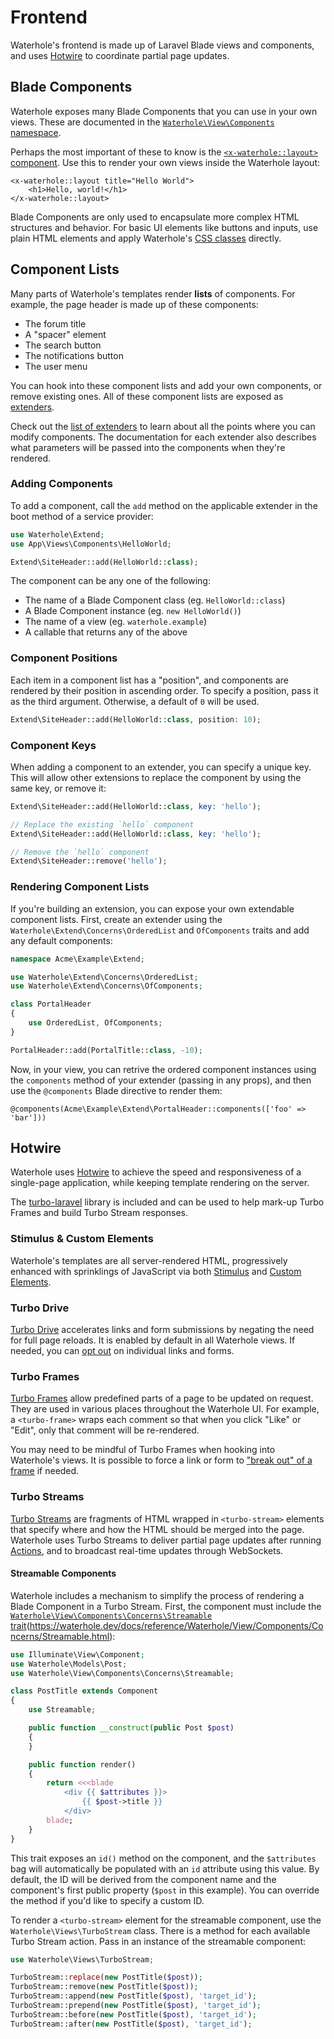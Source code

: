 # Frontend
Waterhole's frontend is made up of Laravel Blade views and components, and uses [Hotwire](https://hotwired.dev) to coordinate partial page updates.

## Blade Components
Waterhole exposes many Blade Components that you can use in your own views. These are documented in the [`Waterhole\View\Components` namespace](https://waterhole.dev/docs/reference/Waterhole/View/Components.html).

Perhaps the most important of these to know is the [`<x-waterhole::layout>` component](https://waterhole.dev/docs/reference/Waterhole/View/Components/Layout.html). Use this to render your own views inside the Waterhole layout:

```blade
<x-waterhole::layout title="Hello World">
    <h1>Hello, world!</h1>
</x-waterhole::layout>
```

Blade Components are only used to encapsulate more complex HTML structures and behavior. For basic UI elements like buttons and inputs, use plain HTML elements and apply Waterhole's [CSS classes](./design/overview.md) directly.

## Component Lists
Many parts of Waterhole's templates render **lists** of components. For example, the page header is made up of these components:

- The forum title
- A "spacer" element
- The search button
- The notifications button
- The user menu

You can hook into these component lists and add your own components, or remove existing ones. All of these component lists are exposed as [extenders](./extending.md#extenders). 

Check out the [list of extenders](https://waterhole.dev/docs/reference/Waterhole/Extend.html) to learn about all the points where you can modify components. The documentation for each extender also describes what parameters will be passed into the components when they're rendered.

### Adding Components
To add a component, call the `add` method on the applicable extender in the boot method of a service provider:

```php
use Waterhole\Extend;
use App\Views\Components\HelloWorld;

Extend\SiteHeader::add(HelloWorld::class);
```

The component can be any one of the following:

- The name of a Blade Component class (eg. `HelloWorld::class`)
- A Blade Component instance (eg. `new HelloWorld()`)
- The name of a view (eg. `waterhole.example`)
- A callable that returns any of the above

### Component Positions
Each item in a component list has a "position", and components are rendered by their position in ascending order. To specify a position, pass it as the third argument. Otherwise, a default of `0` will be used.

```php
Extend\SiteHeader::add(HelloWorld::class, position: 10);
```

### Component Keys
When adding a component to an extender, you can specify a unique key. This will allow other extensions to replace the component by using the same key, or remove it:

```php
Extend\SiteHeader::add(HelloWorld::class, key: 'hello');

// Replace the existing `hello` component
Extend\SiteHeader::add(HelloWorld::class, key: 'hello');

// Remove the `hello` component
Extend\SiteHeader::remove('hello');
```

### Rendering Component Lists
If you're building an extension, you can expose your own extendable component lists. First, create an extender using the `Waterhole\Extend\Concerns\OrderedList` and `OfComponents` traits and add any default components:

```php
namespace Acme\Example\Extend;

use Waterhole\Extend\Concerns\OrderedList;
use Waterhole\Extend\Concerns\OfComponents;

class PortalHeader
{
    use OrderedList, OfComponents;
}

PortalHeader::add(PortalTitle::class, -10);
```

Now, in your view, you can retrive the ordered component instances using the `components` method of your extender (passing in any props), and then use the `@components` Blade directive to render them:

```blade
@components(Acme\Example\Extend\PortalHeader::components(['foo' => 'bar']))
```

## Hotwire
Waterhole uses [Hotwire](https://hotwired.dev) to achieve the speed and responsiveness of a single-page application, while keeping template rendering on the server.

The [turbo-laravel](https://github.com/tonysm/turbo-laravel) library is included and can be used to help mark-up Turbo Frames and build Turbo Stream responses.

### Stimulus & Custom Elements
Waterhole's templates are all server-rendered HTML, progressively enhanced with sprinklings of JavaScript via both [Stimulus](https://stimulus.hotwired.dev) and [Custom Elements](https://developer.mozilla.org/en-US/docs/Web/Web_Components/Using_custom_elements).

### Turbo Drive
[Turbo Drive](https://turbo.hotwired.dev/handbook/drive) accelerates links and form submissions by negating the need for full page reloads. It is enabled by default in all Waterhole views. If needed, you can [opt out](https://turbo.hotwired.dev/handbook/drive#disabling-turbo-drive-on-specific-links-or-forms) on individual links and forms.

### Turbo Frames
[Turbo Frames](https://turbo.hotwired.dev/handbook/frames) allow predefined parts of a page to be updated on request. They are used in various places throughout the Waterhole UI. For example, a `<turbo-frame>` wraps each comment so that when you click "Like" or "Edit", only that comment will be re-rendered.

You may need to be mindful of Turbo Frames when hooking into Waterhole's views. It is possible to force a link or form to ["break out" of a frame](https://turbo.hotwired.dev/handbook/frames#targeting-navigation-into-or-out-of-a-frame) if needed.

### Turbo Streams
[Turbo Streams](https://turbo.hotwired.dev/handbook/streams) are fragments of HTML wrapped in `<turbo-stream>` elements that specify where and how the HTML should be merged into the page. Waterhole uses Turbo Streams to deliver partial page updates after running [Actions](./actions.md), and to broadcast real-time updates through WebSockets.

#### Streamable Components
Waterhole includes a mechanism to simplify the process of rendering a Blade Component in a Turbo Stream. First, the component must include the [`Waterhole\View\Components\Concerns\Streamable` trait]()(https://waterhole.dev/docs/reference/Waterhole/View/Components/Concerns/Streamable.html):

```php
use Illuminate\View\Component;
use Waterhole\Models\Post;
use Waterhole\View\Components\Concerns\Streamable;

class PostTitle extends Component
{
    use Streamable;

    public function __construct(public Post $post)
    {
    }

    public function render()
    {
        return <<<blade
            <div {{ $attributes }}>
                {{ $post->title }}
            </div>
        blade;
    }
}
```

This trait exposes an `id()` method on the component, and the `$attributes` bag will automatically be populated with an `id` attribute using this value. By default, the ID will be derived from the component name and the component's first public property (`$post` in this example). You can override the method if you'd like to specify a custom ID.

To render a `<turbo-stream>` element for the streamable component, use the `Waterhole\Views\TurboStream` class. There is a method for each available Turbo Stream action. Pass in an instance of the streamable component:

```php
use Waterhole\Views\TurboStream;

TurboStream::replace(new PostTitle($post));
TurboStream::remove(new PostTitle($post));
TurboStream::append(new PostTitle($post), 'target_id');
TurboStream::prepend(new PostTitle($post), 'target_id');
TurboStream::before(new PostTitle($post), 'target_id');
TurboStream::after(new PostTitle($post), 'target_id');
```
